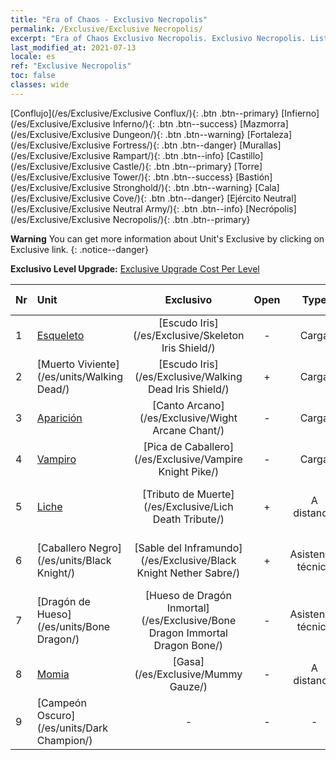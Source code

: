 ```yaml
---
title: "Era of Chaos - Exclusivo Necropolis"
permalink: /Exclusive/Exclusive Necropolis/
excerpt: "Era of Chaos Exclusivo Necropolis. Exclusivo Necropolis. List of Exclusivo Necropolis in Era of Chaos"
last_modified_at: 2021-07-13
locale: es
ref: "Exclusive Necropolis"
toc: false
classes: wide
---
```

 [Conflujo](/es/Exclusive/Exclusive Conflux/){: .btn .btn--primary} [Infierno](/es/Exclusive/Exclusive Inferno/){: .btn .btn--success} [Mazmorra](/es/Exclusive/Exclusive Dungeon/){: .btn .btn--warning} [Fortaleza](/es/Exclusive/Exclusive Fortress/){: .btn .btn--danger} [Murallas](/es/Exclusive/Exclusive Rampart/){: .btn .btn--info} [Castillo](/es/Exclusive/Exclusive Castle/){: .btn .btn--primary} [Torre](/es/Exclusive/Exclusive Tower/){: .btn .btn--success} [Bastión](/es/Exclusive/Exclusive Stronghold/){: .btn .btn--warning} [Cala](/es/Exclusive/Exclusive Cove/){: .btn .btn--danger} [Ejército Neutral](/es/Exclusive/Exclusive Neutral Army/){: .btn .btn--info} [Necrópolis](/es/Exclusive/Exclusive Necropolis/){: .btn .btn--primary} 

**Warning** You can get more information about Unit's Exclusive by clicking on Exclusive link. 
{: .notice--danger}

 **Exclusivo Level Upgrade:** [Exclusive Upgrade Cost Per Level](/Exclusive/ExclusiveUpgradeCostPerLevel/)

  | Nr |         Unit        | Exclusivo | Open  |    Type   |  Item to Rank UP      |  Aspecto   |
  |:---|:--------------------|:-------------:|:-----:|:---------:|:---------------------:|:-------:|
  | 1  | [Esqueleto](/es/units/Skeleton/) | [Escudo Iris](/es/Exclusive/Skeleton Iris Shield/) | - | Carga | [Ficha de Escudo Iris](/ItemsES/con_913/) | - |
  | 2  | [Muerto Viviente](/es/units/Walking Dead/) | [Escudo Iris](/es/Exclusive/Walking Dead Iris Shield/) | + | Carga | [Ficha de Escudo Iris](/ItemsES/con_913/) | - |
  | 3  | [Aparición](/es/units/Wight/) | [Canto Arcano](/es/Exclusive/Wight Arcane Chant/) | - | Carga | [Ficha de Canto Arcano](/ItemsES/con_915/) | - |
  | 4  | [Vampiro](/es/units/Vampire/) | [Pica de Caballero](/es/Exclusive/Vampire Knight Pike/) | - | Carga | [Ficha de Pica de Caballero](/ItemsES/con_916/) | - |
  | 5  | [Liche](/es/units/Lich/) | [Tributo de Muerte](/es/Exclusive/Lich Death Tribute/) | + | A distancia | [Ficha de Tributo de Muerte](/ItemsES/con_978/) | [Aspecto Especial de Tributo de Muerte](/ItemsES/con_646/) |
  | 6  | [Caballero Negro](/es/units/Black Knight/) | [Sable del Inframundo](/es/Exclusive/Black Knight Nether Sabre/) | + | Asistencia técnica | [Ficha de Sable del Inframundo](/ItemsES/con_979/) | [Aspecto Especial de Sable del Inframundo](/ItemsES/con_647/) |
  | 7  | [Dragón de Hueso](/es/units/Bone Dragon/) | [Hueso de Dragón Inmortal](/es/Exclusive/Bone Dragon Immortal Dragon Bone/) | - | Asistencia técnica | [Ficha del Hueso de Dragón Inmortal](/ItemsES/con_980/) | [Aspecto Especial de Hueso de Dragón Inmortal](/ItemsES/con_648/) |
  | 8  | [Momia](/es/units/Mummy/) | [Gasa](/es/Exclusive/Mummy Gauze/) | - | A distancia | [Ficha de Gasa](/ItemsES/con_981/) | [Aspecto Especial de Gasa](/ItemsES/con_649/) |
  | 9  | [Campeón Oscuro](/es/units/Dark Champion/) | - | - | - | none | none |
